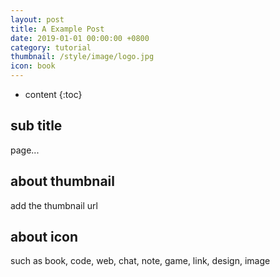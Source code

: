 ```yaml
---
layout: post
title: A Example Post
date: 2019-01-01 00:00:00 +0800
category: tutorial
thumbnail: /style/image/logo.jpg
icon: book
---
```



* content
{:toc}

## sub title

page...

## about thumbnail

add the thumbnail url

## about icon

such as book, code, web, chat, note, game, link, design, image